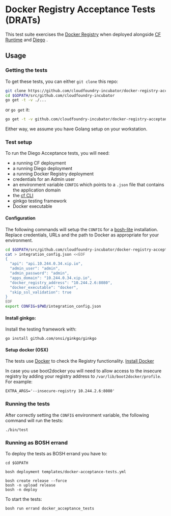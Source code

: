 # Docker Registry Acceptance Tests (DRATs)

This test suite exercises the [Docker Registry](https://github.com/cloudfoundry-incubator/docker-registry-release) when deployed
alongside [CF Runtime](https://github.com/cloudfoundry/cf-release) and [Diego](https://github.com/cloudfoundry-incubator/diego-release) .

## Usage

### Getting the tests

To get these tests, you can either `git clone` this repo:

```bash
git clone https://github.com/cloudfoundry-incubator/docker-registry-acceptance-tests $GOPATH/src/github.com/cloudfoundry-incubator
cd $GOPATH/src/github.com/cloudfoundry-incubator
go get -t -v ./...
```

 or `go get` it:

 ```bash
 go get -t -v github.com/cloudfoundry-incubator/docker-registry-acceptance-tests/...
 ```

Either way, we assume you have Golang setup on your workstation.

### Test setup

To run the Diego Acceptance tests, you will need:
- a running CF deployment
- a running Diego deployment
- a running Docker Registry deployment
- credentials for an Admin user
- an environment variable `CONFIG` which points to a `.json` file that contains the application domain
- the [cf CLI](https://github.com/cloudfoundry/cli)
- ginkgo testing framework
- Docker executable

#### Configuration

The following commands will setup the `CONFIG` for a [bosh-lite](https://github.com/cloudfoundry/bosh-lite)
installation. Replace credentials, URLs and the path to Docker as appropriate for your environment.

```bash
cd $GOPATH/src/github.com/cloudfoundry-incubator/docker-registry-acceptance-tests
cat > integration_config.json <<EOF
{
  "api": "api.10.244.0.34.xip.io",
  "admin_user": "admin",
  "admin_password": "admin",
  "apps_domain": "10.244.0.34.xip.io",
  "docker_registry_address": "10.244.2.6:8080",
  "docker_executable": "docker",
  "skip_ssl_validation": true
}
EOF
export CONFIG=$PWD/integration_config.json
```

#### Install ginkgo:

Install the testing framework with:

```
go install github.com/onsi/ginkgo/ginkgo
```

#### Setup docker (OSX)

The tests use [Docker](https://www.docker.com/) to check the Registry functionality. [Install Docker](https://docs.docker.com/installation) 

In case you use boot2docker you will need to allow access to the insecure registry by adding your registry address to `/var/lib/boot2docker/profile`. For example:

```
EXTRA_ARGS='--insecure-registry 10.244.2.6:8080'
```


### Running the tests

After correctly setting the `CONFIG` environment variable, the following command will run the tests:

```
./bin/test
```

### Running as BOSH errand

To deploy the tests as BOSH errand you have to:

```
cd $GOPATH

bosh deployment templates/docker-acceptance-tests.yml

bosh create release --force
bosh -n upload release
bosh -n deploy
```

To start the tests:

```
bosh run errand docker_acceptance_tests
```
